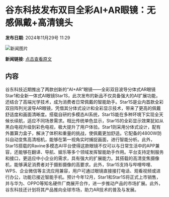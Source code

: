 # 谷东科技发布双目全彩AI+AR眼镜：无感佩戴+高清镜头

**发布日期**: 2024年11月29号 11:29

![新闻图片](https://pic.chinaz.com/picmap/202304251756332792_8.jpg)

**新闻链接**: [点击查看原文](https://www.aibase.com/zh/news/13585)

## 内容

谷东科技近期推出了两款创新的“AI+AR”眼镜——全彩双目波导分体式AR眼镜Star1和全新一体式AI眼镜Star1S，此次发布的新品不仅具备强大的AI扩展功能，还结合了高端光学技术，成为消费者日常佩戴的智能助手。Star1S是业内首款全彩双目阵列光波导AR眼镜，凭借其分体式设计和全彩显示技术，带来了更高的佩戴舒适度和画面清晰度。搭载自研的多模态AI系统，Star1S能在多种环境下实现全天候长续航，适应不同场景需求。相比传统单色显示，Star1S的全彩显示效果犹如从黑白电视升级到彩色电视，极大提升了用户体验。Star1则采用分体式设计，配有外置算力盒子，解决了体积和重量的挑战，使佩戴更加舒适。它配备的4800W防抖自动变焦高清相机，能够在第一视角实时捕捉画面，进行智能分析。此外，Star1S搭载的Ravine多模态AI平台使得这款眼镜不仅可以与日常生活中的APP兼容，还能够在翻译、导航、娱乐等多个领域发挥智能助手作用。平台支持定制服务和接口，更适应中小企业的需求，具有强大的扩展能力。其搭载的高清变焦摄像机，能够满足消费者对于摄影摄像的高要求。此外，Star1S支持与哔哩哔哩、WPS、企业微信等主流应用兼容，用户可通过眼镜直接接打电话、观看视频或进行办公，功能已接近智能手机。预计今年12月，Star1和Star1S将正式上市销售，并与华为、OPPO等知名硬件厂商展开合作，进一步推动产品的市场扩展。此外，谷东科技还计划将其产品推向全球市场，助力AR技术的普及与发展。
